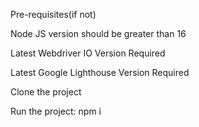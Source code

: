 Pre-requisites(if not)

Node JS version should be greater than 16


Latest Webdriver IO Version Required


Latest Google Lighthouse Version Required




Clone the project



Run the project:
npm i
